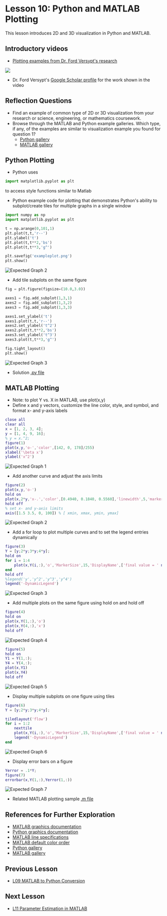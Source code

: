 # **Lesson 10: Python and MATLAB Plotting**

This lesson introduces 2D and 3D visualization in Python and MATLAB.

## **Introductory videos**
 * [Plotting examples from Dr. Ford Versypt's research](https://www.youtube.com/watch?v=Pykrn0DpesA&feature=emb_title&ab_channel=AshleeN.FordVersypt)
  
 [![](http://img.youtube.com/vi/Pykrn0DpesA/0.jpg)](http://www.youtube.com/watch?v=Pykrn0DpesA "")
* Dr. Ford Versypt's [Google Scholar profile](https://scholar.google.com/citations?user=Xaj6qbIAAAAJ) for the work shown in the video

## **Reflection Questions**
* Find an example of common type of 2D or 3D visualization from your research or science, engineering, or mathematics coursework. 
* Browse through the MATLAB and Python example galleries. Which type, if any, of the examples are similar to visualization example you found for question 1?
    * [Python gallery](https://matplotlib.org/stable/gallery/index.html)
    * [MATLAB gallery](https://www.mathworks.com/help/matlab/examples.html?category=graphics&s_tid=CRUX_topnav)


## **Python Plotting**
* Python uses 
```Python
import matplotlib.pyplot as plt
```
to access style functions similar to Matlab

* Python example code for plotting that demonstrates Python's ability to subplot/create tiles for multiple graphs in a single window
```Python
import numpy as np
import matplotlib.pyplot as plt

t = np.arange(0,101,1)
plt.plot(t,t,'r--')
plt.ylabel('t')
plt.plot(t,t**2,'bs')
plt.plot(t,t**3,'g^')

plt.savefig('exampleplot.png')
plt.show()
```
![Expected Graph 2](/Lesson_images/Figure2_L10.png)
* Add tile subplots on the same figure
```Python
fig = plt.figure(figsize=(10.0,3.0))

axes1 = fig.add_subplot(1,3,1)
axes2 = fig.add_subplot(1,3,2)
axes3 = fig.add_subplot(1,3,3)

axes1.set_ylabel('t')
axes1.plot(t,t,'r--')
axes2.set_ylabel('t^2')
axes2.plot(t,t**2,'bs')
axes3.set_ylabel('t^3')
axes3.plot(t,t**3,'g^')

fig.tight_layout()
plt.show()
```
![Expected Graph 3](/Lesson_images/Figure3_L10.png)
* Solution [.py file](/CHEclassFa20/In%20Class%20Problem%20Solutions/Python/PlotExamples.py)

## **MATLAB Plotting**
* Note: to plot Y vs. X in MATLAB, use plot(x,y)
* Define x and y vectors, customize the line color, style, and symbol, and format x- and y-axis labels 
```MATLAB
close all
clear all
x = [1, 2, 3, 4];
y = [1, 4, 9, 16];
% y = x.^2;
figure(1)
plot(x,y,'o-','color',[142, 0, 178]/255)
xlabel('\beta x')
ylabel('x^2')
```
![Expected Graph 1](/Lesson_images/figure1_L10.jpg)
* Add another curve and adjust the axis limits
```MATLAB
figure(2)
plot(x,y,'o-')
hold on
plot(x,2*y,'x-.','color',[0.4940, 0.1840, 0.5560],'linewidth',5,'markersize',12)
hold off
% set x- and y-axis limits
axis([1.5 3.5, 0, 100]) % [ xmin, xmax, ymin, ymax]
```
![Expected Graph 2](/Lesson_images/figure2_L10.jpg)
* Add a for loop to plot multiple curves and to set the legend entries dynamically
```MATLAB
figure(3)
Y = [y;2*y;3*y;4*y];
hold on
for i = 1:4
    plot(x,Y(i,:),'o','MarkerSize',15,'DisplayName',['final value = ' num2str(Y(i,end))])%,'MarkerFaceColor','g')
end
hold off
%legend('y','y^2','y^3','y^4')
legend('-DynamicLegend')
```
![Expected Graph 3](/Lesson_images/Figure3_L10.jpg)
* Add multiple plots on the same figure using hold on and hold off
```MATLAB
figure(4)
hold on
plot(x,Y(1,:),'o')
plot(x,Y(4,:),'x')
hold off
```
![Expected Graph 4](/Lesson_images/Figure4_L10.jpg)
```MATLAB
figure(5)
hold on
Y1 = Y(1,:);
Y4 = Y(4,:);
plot(x,Y1)
plot(x,Y4)
hold off
```
![Expected Graph 5](/Lesson_images/Figure5_L10.jpg)
* Display multiple subplots on one figure using tiles
```MATLAB
figure(6)
Y = [y;2*y;3*y;4*y];

tiledlayout('flow')
for i = 1:2
    nexttile
    plot(x,Y(i,:),'o','MarkerSize',15,'DisplayName',['final value = ' num2str(Y(i,end))])
    legend('-DynamicLegend')
end
```
![Expected Graph 6](/Lesson_images/Figure6_L10.jpg)
* Display error bars on a figure
```MATLAB
Yerror = .1*Y;
figure(7)
errorbar(x,Y(1,:),Yerror(1,:))
```
![Expected Graph 7](/Lesson_images/Figure7_L10.jpg)
* Related MATLAB plotting sample [.m file](/CHEclassFa20/In%20Class%20Problem%20Solutions/MATLAB/PlotExamples.m)

## **References for Further Exploration**
* [MATLAB graphics documentation](https://www.mathworks.com/help/matlab/graphics.html)
* [Python graphics documentation](https://matplotlib.org/)
* [MATLAB line specifications](https://www.mathworks.com/help/matlab/ref/linespec.html)
* [MATLAB default color order](http://math.loyola.edu/~loberbro/matlab/html/colorsInMatlab.html)
* [Python gallery](https://matplotlib.org/stable/gallery/index.html)
* [MATLAB gallery](https://www.mathworks.com/help/matlab/examples.html?category=graphics&s_tid=CRUX_topnav)

## **Previous Lesson**
 * [L09 MATLAB to Python Conversion](/L09%20MATLAB%20to%20Python%20Conversion.md)

## **Next Lesson**
 * [L11 Parameter Estimation in MATLAB](/L11%20Parameter%20Estimation%20in%20MATLAB.md)
